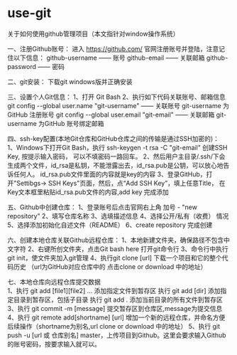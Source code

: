 # use-git
关于如何使用github管理项目（本文指针对window操作系统）

一、注册Github账号：
    进入 https://github.com/ 官网注册账号并登陆，注意记住以下信息：
    github-username —— 账号
    github-email —— 关联邮箱
    github-password —— 密码

二、git安装：
    下载git windows版并正确安装
    
三、设置个人Git信息：
    1、打开 Git Bash
    2、执行如下代码关联账号、邮箱信息
        git config --global user.name "git-username" —— 关联账号 git-username 为GitHub 注册账号
        git config --global user.email "git-email"   —— 关联邮箱 git-username 为GitHub 账号绑定邮箱
        
四、ssh-key配置(本地Git仓库和GitHub仓库之间的传输是通过SSH加密的)：  
    1、Windows下打开Git Bash，执行 ssh-keygen -t rsa -C "git-email"  创建SSH Key, 按提示输入密码，
         可以不填密码一路回车。
    2、然后用户主目录/.ssh/下会生成两个文件，id_rsa是私钥，不能泄露出去，id_rsa.pub是公钥，可以放心地告诉任何人。
         id_rsa.pub文件里面的内容就是key的内容
    3、登录GitHub，打开"Settibgs-> SSH Keys"页面，然后，点“Add SSH Key”，填上任意Title，
         在Key文本框里粘贴id_rsa.pub文件的内容,add key 完成添加
         
五、Github中创建仓库：
   1、登录账号后点击官网右上角 加号 - "new repository"
   2、填写仓库名称
   3、选填描述信息
   4、选择公开/私有（收费） 情况
   5、选择添加初始化自述文件（README）
   6、create repository 完成创建
   
六、创建本地仓库关联Github远程仓库：
  1、本地新建文件夹，确保路径不包含中文字符
  2、右键所创文件夹，点击Git bash here 打开git命令行
  3、命令行中执行 git init，使文件夹加入git管理
  4、执行git clone [url] 下载一个项目和它的整个代码历史 （url为GitHub对应仓库中的 点击clone or download 中的地址）
  
七、本地仓库向远程仓库提交数据  
  1、执行 git add [file1][file2] ... 添加指定文件到暂存区
     执行 git add [dir]  添加指定目录到暂存区，包括子目录
     执行 git add . 添加当前目录的所有文件到暂存区
  3、执行 git commit -m [message] 提交暂存区到仓库区,message为提交信息
  4、执行 git remote add[shortname] [url] 增加一个新的远程仓库，并命名方便后续操作（shortname为别名,url clone or download 中的地址）
  5、执行 git push -u [url 或 仓库别名] master，上传项目到Github。这里会要求输入Github的账号密码，按要求输入就可以。
  
  
  
  
  
  
  
  
  
  
  
  
  
  
